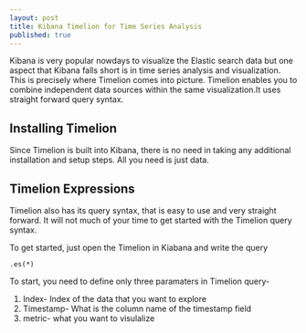 ```yaml
---
layout: post
title: Kibana Timelion for Time Series Analysis
published: true
---
```



Kibana is very popular nowdays to visualize the Elastic search data but one aspect that Kibana falls short is in time series analysis and visualization. 
This is precisely where Timelion comes into picture. 
Timelion enables you to combine independent data sources within the same visualization.It uses straight forward query syntax. 


## Installing Timelion 
Since Timelion is built into Kibana, there is no need in taking any additional installation and setup steps. All you need is just data. 

## Timelion Expressions 
Timelion also has its query syntax, that is easy to use and very straight forward. It will not much of your time to get started with the Timelion query syntax. 

To get started, just open the Timelion in Kiabana and write the query 
```
.es(*)
```







To start, you need to define only three paramaters in Timelion query-
1. Index- Index of the data that you want to explore
2. Timestamp- What is the column name of the timestamp field
3. metric- what you want to visulalize 




